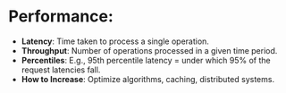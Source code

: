 # **Performance**:

-   **Latency**: Time taken to process a single operation.
-   **Throughput**: Number of operations processed in a given time period.
-   **Percentiles**: E.g., 95th percentile latency = under which 95% of the request latencies fall.
-   **How to Increase**: Optimize algorithms, caching, distributed systems.